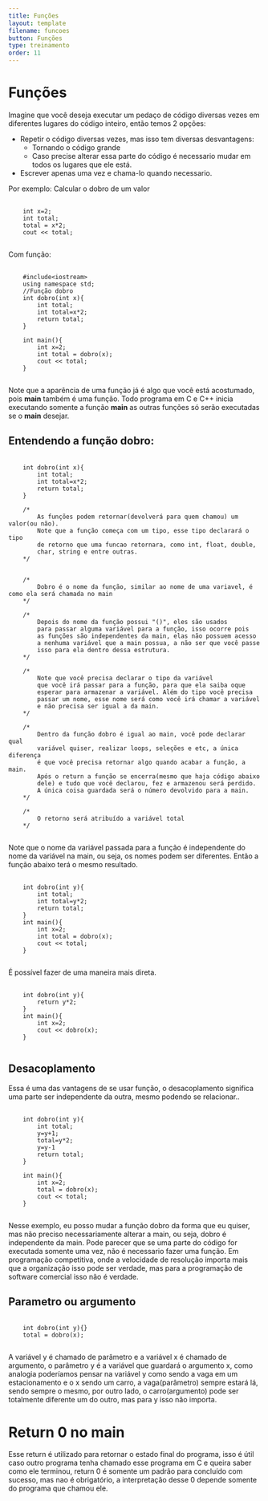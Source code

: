 ```yaml
---
title: Funções
layout: template
filename: funcoes
button: Funções
type: treinamento
order: 11
---
```


# Funções

Imagine que você deseja executar um pedaço de código diversas vezes em diferentes lugares do código inteiro, então temos 2 opções:
- Repetir o código diversas vezes, mas isso tem diversas desvantagens:
    - Tornando o código grande
    - Caso precise alterar essa parte do código é necessario mudar em todos os lugares que ele está.
- Escrever apenas uma vez e chama-lo quando necessario.
 
Por exemplo: Calcular o dobro de um valor

<pre>
    <code class="language-cpp">
    int x=2;
    int total;
    total = x*2;
    cout << total;
    </code>
</pre>

Com função:
<pre>
    <code class="language-cpp">
    #include&lt;iostream&gt;
    using namespace std;
    //Função dobro
    int dobro(int x){
        int total;
        int total=x*2;
        return total;
    }

    int main(){
        int x=2;
        int total = dobro(x);
        cout << total;
    }
    </code>
</pre>

Note que a aparência de uma função já é algo que você está acostumado, pois **main** também é uma função. Todo programa em C e C++ inicia executando somente a função **main** as outras funções só serão executadas se o **main** desejar.

## Entendendo a função **dobro**:
<pre>
    <code class="language-cpp">
    int dobro(int x){
        int total;
        int total=x*2;
        return total;
    }

    /*
        As funções podem retornar(devolverá para quem chamou) um valor(ou não).
        Note que a função começa com um tipo, esse tipo declarará o tipo
        de retorno que uma funcao retornara, como int, float, double,
        char, string e entre outras.
    */


    /*
        Dobro é o nome da função, similar ao nome de uma variavel, é como ela será chamada no main
    */

    /*
        Depois do nome da função possui "()", eles são usados
        para passar alguma variável para a função, isso ocorre pois
        as funções são independentes da main, elas não possuem acesso
        a nenhuma variável que a main possua, a não ser que você passe
        isso para ela dentro dessa estrutura.
    */

    /*
        Note que você precisa declarar o tipo da variável
        que você irá passar para a função, para que ela saiba oque
        esperar para armazenar a variável. Além do tipo você precisa
        passar um nome, esse nome será como você irá chamar a variável
        e não precisa ser igual a da main.
    */

    /*
        Dentro da função dobro é igual ao main, você pode declarar qual
        variável quiser, realizar loops, seleções e etc, a única diferença
        é que você precisa retornar algo quando acabar a função, a main.
        Após o return a função se encerra(mesmo que haja código abaixo
        dele) e tudo que você declarou, fez e armazenou será perdido.
        A única coisa guardada será o número devolvido para a main.
    */

    /*
        O retorno será atribuído a variável total
    */
    </code>
</pre>


Note que o nome da variável passada para a função é
independente do nome da variável na main, ou seja, os
nomes podem ser diferentes. Então a função abaixo terá
o mesmo resultado.
<pre>
    <code class="language-cpp">
    int dobro(int y){
        int total;
        int total=y*2;
        return total;
    }
    int main(){
        int x=2;
        int total = dobro(x);
        cout << total;
    }
    </code>
</pre>

É possível fazer de uma maneira mais direta.
<pre>
    <code class="language-cpp">
    int dobro(int y){
        return y*2;
    }
    int main(){
        int x=2;
        cout << dobro(x);
    }
    </code>
</pre>

## Desacoplamento
Essa é uma das vantagens de se usar função, o desacoplamento significa uma parte ser independente da outra, mesmo podendo se relacionar..
<pre>
    <code class="language-cpp">
    int dobro(int y){
        int total;
        y=y+1;
        total=y*2;
        y=y-1
        return total;
    }

    int main(){
        int x=2;
        total = dobro(x);
        cout << total;
    }
    </code>
</pre>
Nesse exemplo, eu posso mudar a função dobro da forma que eu quiser, mas não preciso necessariamente alterar a main, ou seja, dobro é independente da main. Pode parecer que se uma parte do código for executada somente uma vez, não é necessario fazer uma função. Em programação competitiva, onde a velocidade de resolução importa mais que a organização isso pode ser verdade, mas para a programação de software comercial isso não é verdade.


## Parametro ou argumento
<pre>
    <code class="language-cpp">
    int dobro(int y){}
    total = dobro(x);
    </code>
</pre>
A variável y é chamado de parâmetro e a variável x é chamado de argumento, o parâmetro y é a variável que guardará o argumento x, como analogia poderíamos pensar na variável y como sendo a vaga em um estacionamento e o x sendo um carro, a vaga(parâmetro) sempre estará lá, sendo sempre o mesmo, por outro lado, o carro(argumento) pode ser totalmente diferente um do outro, mas para y isso não importa.

<!--

Escopo

Passagem por parametro e referencia

Recursao

Programacao dinamica
-->

# Return 0 no main
Esse return é utilizado para retornar o estado final do programa, isso é útil caso outro programa tenha chamado esse programa em C e queira saber como ele terminou, return 0 é somente um padrão para concluído com sucesso, mas nao é obrigatório, a interpretação desse 0 depende somente do programa que chamou ele.
